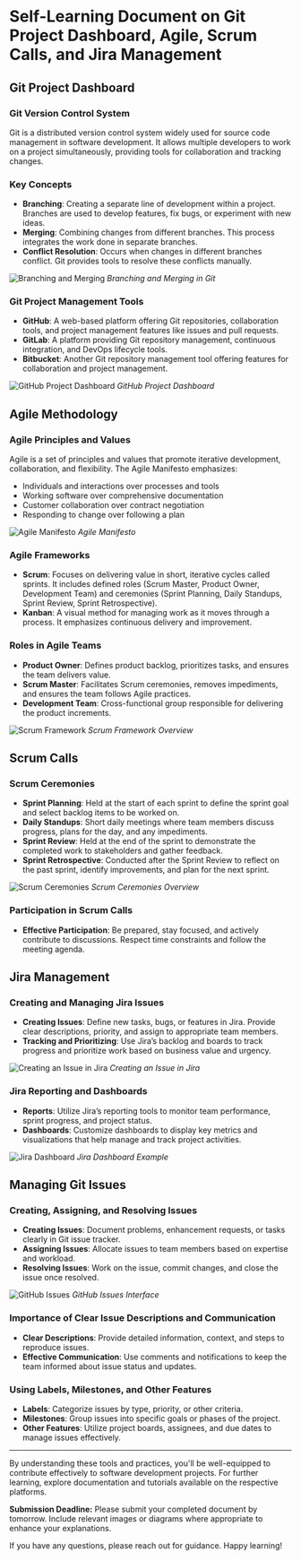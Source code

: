 # Self-Learning Document on Git Project Dashboard, Agile, Scrum Calls, and Jira Management

## Git Project Dashboard

### Git Version Control System
Git is a distributed version control system widely used for source code management in software development. It allows multiple developers to work on a project simultaneously, providing tools for collaboration and tracking changes.

### Key Concepts
- **Branching**: Creating a separate line of development within a project. Branches are used to develop features, fix bugs, or experiment with new ideas.
- **Merging**: Combining changes from different branches. This process integrates the work done in separate branches.
- **Conflict Resolution**: Occurs when changes in different branches conflict. Git provides tools to resolve these conflicts manually.

![Branching and Merging](https://wac-cdn.atlassian.com/dam/jcr:213b39c8-2f43-4f42-bf0c-47e84d715aa0/03%20(2).svg?cdnVersion=576)
*Branching and Merging in Git*

### Git Project Management Tools
- **GitHub**: A web-based platform offering Git repositories, collaboration tools, and project management features like issues and pull requests.
- **GitLab**: A platform providing Git repository management, continuous integration, and DevOps lifecycle tools.
- **Bitbucket**: Another Git repository management tool offering features for collaboration and project management.

![GitHub Project Dashboard](https://docs.github.com/assets/cb-20744/images/help/repository/repo-browser.png)
*GitHub Project Dashboard*

## Agile Methodology

### Agile Principles and Values
Agile is a set of principles and values that promote iterative development, collaboration, and flexibility. The Agile Manifesto emphasizes:
- Individuals and interactions over processes and tools
- Working software over comprehensive documentation
- Customer collaboration over contract negotiation
- Responding to change over following a plan

![Agile Manifesto](https://miro.medium.com/max/1400/1*3bUOwe0-Li8mr5EQSfoeYQ.png)
*Agile Manifesto*

### Agile Frameworks
- **Scrum**: Focuses on delivering value in short, iterative cycles called sprints. It includes defined roles (Scrum Master, Product Owner, Development Team) and ceremonies (Sprint Planning, Daily Standups, Sprint Review, Sprint Retrospective).
- **Kanban**: A visual method for managing work as it moves through a process. It emphasizes continuous delivery and improvement.

### Roles in Agile Teams
- **Product Owner**: Defines product backlog, prioritizes tasks, and ensures the team delivers value.
- **Scrum Master**: Facilitates Scrum ceremonies, removes impediments, and ensures the team follows Agile practices.
- **Development Team**: Cross-functional group responsible for delivering the product increments.

![Scrum Framework](https://www.visual-paradigm.com/servlet/editor-content/scrum-framework-overview.png)
*Scrum Framework Overview*

## Scrum Calls

### Scrum Ceremonies
- **Sprint Planning**: Held at the start of each sprint to define the sprint goal and select backlog items to be worked on.
- **Daily Standups**: Short daily meetings where team members discuss progress, plans for the day, and any impediments.
- **Sprint Review**: Held at the end of the sprint to demonstrate the completed work to stakeholders and gather feedback.
- **Sprint Retrospective**: Conducted after the Sprint Review to reflect on the past sprint, identify improvements, and plan for the next sprint.

![Scrum Ceremonies](https://scrumorg-website-prod.s3.amazonaws.com/drupal/inline-images/2018-04/ScrumFramework_web.png)
*Scrum Ceremonies Overview*

### Participation in Scrum Calls
- **Effective Participation**: Be prepared, stay focused, and actively contribute to discussions. Respect time constraints and follow the meeting agenda.

## Jira Management

### Creating and Managing Jira Issues
- **Creating Issues**: Define new tasks, bugs, or features in Jira. Provide clear descriptions, priority, and assign to appropriate team members.
- **Tracking and Prioritizing**: Use Jira’s backlog and boards to track progress and prioritize work based on business value and urgency.

![Creating an Issue in Jira](https://confluence.atlassian.com/legacyfs/online/723239517/creating_issue.png)
*Creating an Issue in Jira*

### Jira Reporting and Dashboards
- **Reports**: Utilize Jira’s reporting tools to monitor team performance, sprint progress, and project status.
- **Dashboards**: Customize dashboards to display key metrics and visualizations that help manage and track project activities.

![Jira Dashboard](https://support.crowdstrike.com/support/sfc/servlet.shepherd/version/download/06831000003vVTuAAM)
*Jira Dashboard Example*

## Managing Git Issues

### Creating, Assigning, and Resolving Issues
- **Creating Issues**: Document problems, enhancement requests, or tasks clearly in Git issue tracker.
- **Assigning Issues**: Allocate issues to team members based on expertise and workload.
- **Resolving Issues**: Work on the issue, commit changes, and close the issue once resolved.

![GitHub Issues](https://docs.github.com/assets/cb-20643/images/help/issues/issues-list.png)
*GitHub Issues Interface*

### Importance of Clear Issue Descriptions and Communication
- **Clear Descriptions**: Provide detailed information, context, and steps to reproduce issues.
- **Effective Communication**: Use comments and notifications to keep the team informed about issue status and updates.

### Using Labels, Milestones, and Other Features
- **Labels**: Categorize issues by type, priority, or other criteria.
- **Milestones**: Group issues into specific goals or phases of the project.
- **Other Features**: Utilize project boards, assignees, and due dates to manage issues effectively.

---

By understanding these tools and practices, you'll be well-equipped to contribute effectively to software development projects. For further learning, explore documentation and tutorials available on the respective platforms.

**Submission Deadline:** Please submit your completed document by tomorrow. Include relevant images or diagrams where appropriate to enhance your explanations.

If you have any questions, please reach out for guidance. Happy learning!
